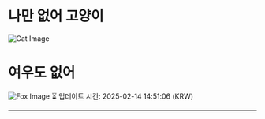 
# 나만 없어 고양이

![Cat Image](https://cdn2.thecatapi.com/images/MTk0MzEwNg.jpg)

# 여우도 없어
![Fox Image](https://randomfox.ca/images/30.jpg)
⏳ 업데이트 시간: 2025-02-14 14:51:06 (KRW)

---
